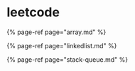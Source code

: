 # leetcode

{% page-ref page="array.md" %}

{% page-ref page="linkedlist.md" %}

{% page-ref page="stack-queue.md" %}



